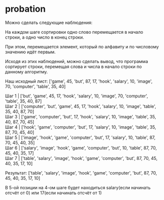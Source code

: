 # probation

Можно сделать следующие наблюдения:

На каждом шаге сортировки одно слово перемещается в начало строки, а одно число в конец строки.

При этом, перемещается элемент, который по алфавиту и по числовому значению идёт первым.

Исходя из этих наблюдений, можно сделать вывод, что программа сортирует строки, перемещая слова и числа в начало строки по данному алгоритму.

Наш исходный лист: ['game', 45, 'but', 87, 17, 'hook', 'salary', 10, 'image', 70, 'computer', 'table', 35, 40]

Шаг 1 | ['but', 'game', 45, 17, 'hook', 'salary', 10, 'image', 70, 'computer', 'table', 35, 40, 87]<br>
Шаг 2 | ['computer', 'but', 'game', 45, 17, 'hook', 'salary', 10, 'image', 'table', 35, 40, 87, 70]<br>
Шаг 3 | ['game', 'computer', 'but', 17, 'hook', 'salary', 10, 'image', 'table', 35, 40, 87, 70, 45]<br>
Шаг 4 | ['hook', 'game', 'computer', 'but', 17, 'salary', 10, 'image', 'table', 35, 87, 70, 45, 40]<br>
Шаг 5 | ['image', 'hook', 'game', 'computer', 'but', 17, 'salary', 10, 'table', 87, 70, 45, 40, 35]<br>
Шаг 6 | ['salary', 'image', 'hook', 'game', 'computer', 'but', 10, 'table', 87, 70, 45, 40, 35, 17]<br>
Шаг 7 | ['table', 'salary', 'image', 'hook', 'game', 'computer', 'but', 87, 70, 45, 40, 35, 17, 10]<br>

Результат: ['table', 'salary', 'image', 'hook', 'game', 'computer', 'but', 87, 70, 45, 40, 35, 17, 10]

В 5-ой позиции на 4-ом шаге будет находиться salary(если начинать отсчёт от 0) или 17(если начинать отсчёт от 1)
